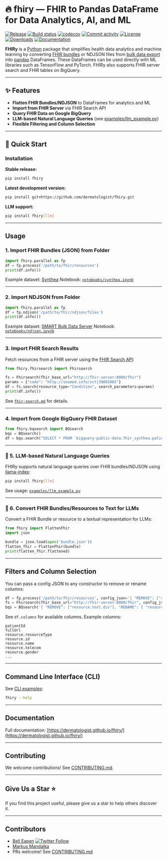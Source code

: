 # 🔥 fhiry — FHIR to Pandas DataFrame for Data Analytics, AI, and ML

[![Release](https://img.shields.io/github/v/release/dermatologist/fhiry)](https://img.shields.io/github/v/release/dermatologist/fhiry)
[![Build status](https://img.shields.io/github/actions/workflow/status/dermatologist/fhiry/main.yml?branch=main)](https://github.com/dermatologist/fhiry/actions/workflows/main.yml?query=branch%3Amain)
[![codecov](https://codecov.io/gh/dermatologist/fhiry/branch/main/graph/badge.svg)](https://codecov.io/gh/dermatologist/fhiry)
[![Commit activity](https://img.shields.io/github/commit-activity/m/dermatologist/fhiry)](https://img.shields.io/github/commit-activity/m/dermatologist/fhiry)
[![License](https://img.shields.io/github/license/dermatologist/fhiry)](https://img.shields.io/github/license/dermatologist/fhiry)
[![Downloads](https://img.shields.io/pypi/dm/fhiry)](https://pypi.org/project/fhiry)
[![Documentation](https://badgen.net/badge/icon/documentation?icon=libraries&label)](https://dermatologist.github.io/fhiry/)

**FHIRy** is a [Python](https://www.python.org/) package that simplifies health data analytics and machine learning by converting [FHIR bundles](https://www.hl7.org/fhir/bundle.html) or NDJSON files from [bulk data export](https://hl7.org/fhir/uv/bulkdata/export/index.html) into [pandas](https://pandas.pydata.org/docs/user_guide/index.html) DataFrames. These DataFrames can be used directly with ML libraries such as TensorFlow and PyTorch.
FHIRy also supports FHIR server search and FHIR tables on BigQuery.

---

## ✨ Features

- **Flatten FHIR Bundles/NDJSON** to DataFrames for analytics and ML
- **Import from FHIR Server** via FHIR Search API
- **Query FHIR Data on Google BigQuery**
- **LLM-based Natural Language Queries** (see [examples/llm_example.py](examples/llm_example.py))
- **Flexible Filtering and Column Selection**

---

## 🔧 Quick Start

### Installation

**Stable release:**
```sh
pip install fhiry
```

**Latest development version:**
```sh
pip install git+https://github.com/dermatologist/fhiry.git
```

**LLM support:**
```sh
pip install fhiry[llm]
```

---

## Usage

### 1. Import FHIR Bundles (JSON) from Folder

```python
import fhiry.parallel as fp
df = fp.process('/path/to/fhir/resources')
print(df.info())
```
Example dataset: [Synthea](https://synthea.mitre.org/downloads)
Notebook: [`notebooks/synthea.ipynb`](notebooks/synthea.ipynb)

---

### 2. Import NDJSON from Folder

```python
import fhiry.parallel as fp
df = fp.ndjson('/path/to/fhir/ndjson/files')
print(df.info())
```
Example dataset: [SMART Bulk Data Server](https://bulk-data.smarthealthit.org/)
Notebook: [`notebooks/ndjson.ipynb`](notebooks/ndjson.ipynb)

---

### 3. Import FHIR Search Results

Fetch resources from a FHIR server using the [FHIR Search API](https://www.hl7.org/fhir/search.html):

```python
from fhiry.fhirsearch import Fhirsearch

fs = Fhirsearch(fhir_base_url="http://fhir-server:8080/fhir")
params = {"code": "http://snomed.info/sct|39065001"}
df = fs.search(resource_type="Condition", search_parameters=params)
print(df.info())
```
See [`fhir-search.md`](fhir-search.md) for details.

---

### 4. Import from Google BigQuery FHIR Dataset

```python
from fhiry.bqsearch import BQsearch
bqs = BQsearch()
df = bqs.search("SELECT * FROM `bigquery-public-data.fhir_synthea.patient` LIMIT 20")
```

---

### 🚀 5. LLM-based Natural Language Queries

FHIRy supports natural language queries over FHIR bundles/NDJSON using [llama-index](examples/llm_example.py):

```sh
pip install fhiry[llm]
```
See usage: [`examples/llm_example.py`](examples/llm_example.py)

---

### 🚀 6. Convert FHIR Bundles/Resources to Text for LLMs

Convert a FHIR Bundle or resource to a textual representation for LLMs:

```python
from fhiry import FlattenFhir
import json

bundle = json.load(open('bundle.json'))
flatten_fhir = FlattenFhir(bundle)
print(flatten_fhir.flattened)
```

---

## Filters and Column Selection

You can pass a config JSON to any constructor to remove or rename columns:

```python
df = fp.process('/path/to/fhir/resources', config_json='{ "REMOVE": ["resource.text.div"], "RENAME": { "resource.id": "id" } }')
fs = Fhirsearch(fhir_base_url="http://fhir-server:8080/fhir", config_json='{ "REMOVE": ["resource.text.div"], "RENAME": { "resource.id": "id" } }')
bqs = BQsearch('{ "REMOVE": ["resource.text.div"], "RENAME": { "resource.id": "id" } }')
```

See `df.columns` for available columns.
Example columns:
```
patientId
fullUrl
resource.resourceType
resource.id
resource.name
resource.telecom
resource.gender
...
```

---

## Command Line Interface (CLI)

See [CLI examples](examples/cli.md):

```sh
fhiry --help
```

---

## Documentation

Full documentation: [https://dermatologist.github.io/fhiry/](https://dermatologist.github.io/fhiry/)

---

## Contributing

We welcome contributions! See [CONTRIBUTING.md](CONTRIBUTING.md).

---

## Give Us a Star ⭐️

If you find this project useful, please give us a star to help others discover it.

---

## Contributors

- [Bell Eapen](https://nuchange.ca) [![Twitter Follow](https://img.shields.io/twitter/follow/beapen?style=social)](https://twitter.com/beapen)
- [Markus Mandalka](https://github.com/Mandalka)
- PRs welcome! See [CONTRIBUTING.md](CONTRIBUTING.md)